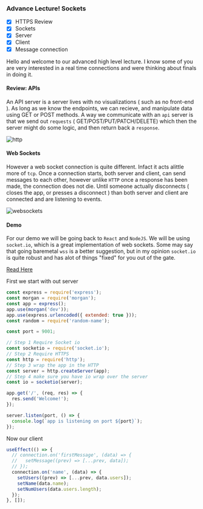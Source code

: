 ### Advance Lecture! Sockets

- [x] HTTPS Review
- [x] Sockets
- [x] Server
- [x] Client
- [x] Message connection

Hello and welcome to our advanced high level lecture. I know some of you are very interested in a real time connections and were thinking about finals in doing it.

#### Review: APIs

An API server is a server lives with no visualizations ( such as no front-end ). As long as we know the endpoints, we can recieve, and manipulate data using GET or POST methods. A way we communicate with an `api` server is that we send out `requests` ( GET/POST/PUT/PATCH/DELETE) which then the server might do some logic, and then return back a `response`.

![http](https://www.w3schools.in/wp-content/uploads/2019/08/http-protocol.jpg)

#### Web Sockets

However a web socket connection is quite different. Infact it acts alittle more of `tcp`. Once a connection starts, both server and client, can send messages to each other, however unlike `HTTP` once a response has been made, the connection does not die. Until someone actually disconnects ( closes the app, or presses a disconnect ) than both server and client are connected and are listening to events.

![websockets](https://images.techhive.com/images/article/2016/06/websockets-100668229-primary.idge.jpg)

#### Demo

For our demo we will be going back to `React` and `NodeJS`. We will be using `socket.io`, which is a great implementation of web sockets. Some may say that going baremetal `wss` is a better suggestion, but in my opinion `socket.io` is quite robust and has alot of things "fixed" for you out of the gate.

[Read Here](https://stackoverflow.com/questions/10112178/differences-between-socket-io-and-websockets)

First we start with out server

```js
const express = require('express');
const morgan = require('morgan');
const app = express();
app.use(morgan('dev'));
app.use(express.urlencoded({ extended: true }));
const random = require('random-name');

const port = 9001;

// Step 1 Require Socket io
const socketio = require('socket.io');
// Step 2 Require HTTPS
const http = require('http');
// Step 3 wrap the app in the HTTP
const server = http.createServer(app);
// Step 4 make sure you have io wrap over the server
const io = socketio(server);

app.get('/', (req, res) => {
  res.send('Welcome!');
});

server.listen(port, () => {
  console.log(`app is listening on port ${port}`);
});
```

Now our client

```js
useEffect(() => {
  // connection.on('firstMessage', (data) => {
  //   setMessage((prev) => [...prev, data]);
  // });
  connection.on('name', (data) => {
    setUsers((prev) => [...prev, data.users]);
    setName(data.name);
    setNumUsers(data.users.length);
  });
}, []);
```
